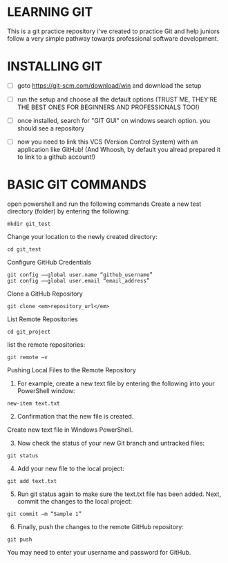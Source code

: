# LEARNING GIT

This is a git practice repository i've created to practice Git and help juniors follow a very simple pathway towards professional software development.

# INSTALLING GIT

- [ ] goto https://git-scm.com/download/win and download the setup

- [ ] run the setup and choose all the default options (TRUST ME, THEY'RE THE BEST ONES FOR BEGINNERS AND PROFESSIONALS TOO!)

- [ ] once installed, search for "GIT GUI" on windows search option. you should see a repository

- [ ] now you need to link this VCS (Version Control System) with an application like GitHub! (And Whoosh, by default you alread prepared it to link to a github account!)

# BASIC GIT COMMANDS

open powershell and run the following commands
Create a new test directory (folder) by entering the following:
```
mkdir git_test
```
Change your location to the newly created directory:
```
cd git_test
```
Configure GitHub Credentials
```
git config ––global user.name “github_username”
git config ––global user.email “email_address”
```
Clone a GitHub Repository
```
git clone <em>repository_url</em>
```
List Remote Repositories
```
cd git_project
```
list the remote repositories:
```
git remote –v
```
Pushing Local Files to the Remote Repository

1. For example, create a new text file by entering the following into your PowerShell window:
```
new-item text.txt
```
2. Confirmation that the new file is created.

Create new text file in Windows PowerShell.

3. Now check the status of your new Git branch and untracked files:
```
git status
```
4. Add your new file to the local project:
```
git add text.txt
```
5. Run git status again to make sure the text.txt file has been added. Next, commit the changes to the local project:
```
git commit –m “Sample 1”
```
6. Finally, push the changes to the remote GitHub repository:
```
git push
```
You may need to enter your username and password for GitHub.

